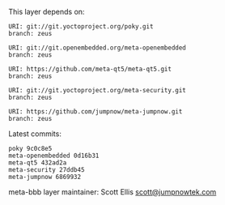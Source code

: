 This layer depends on:

    URI: git://git.yoctoproject.org/poky.git
    branch: zeus

    URI: git://git.openembedded.org/meta-openembedded
    branch: zeus

    URI: https://github.com/meta-qt5/meta-qt5.git
    branch: zeus 

    URI: git://git.yoctoproject.org/meta-security.git
    branch: zeus 

    URI: https://github.com/jumpnow/meta-jumpnow.git
    branch: zeus


Latest commits:

    poky 9c0c8e5
    meta-openembedded 0d16b31
    meta-qt5 432ad2a
    meta-security 27ddb45
    meta-jumpnow 6869932


meta-bbb layer maintainer: Scott Ellis <scott@jumpnowtek.com>
